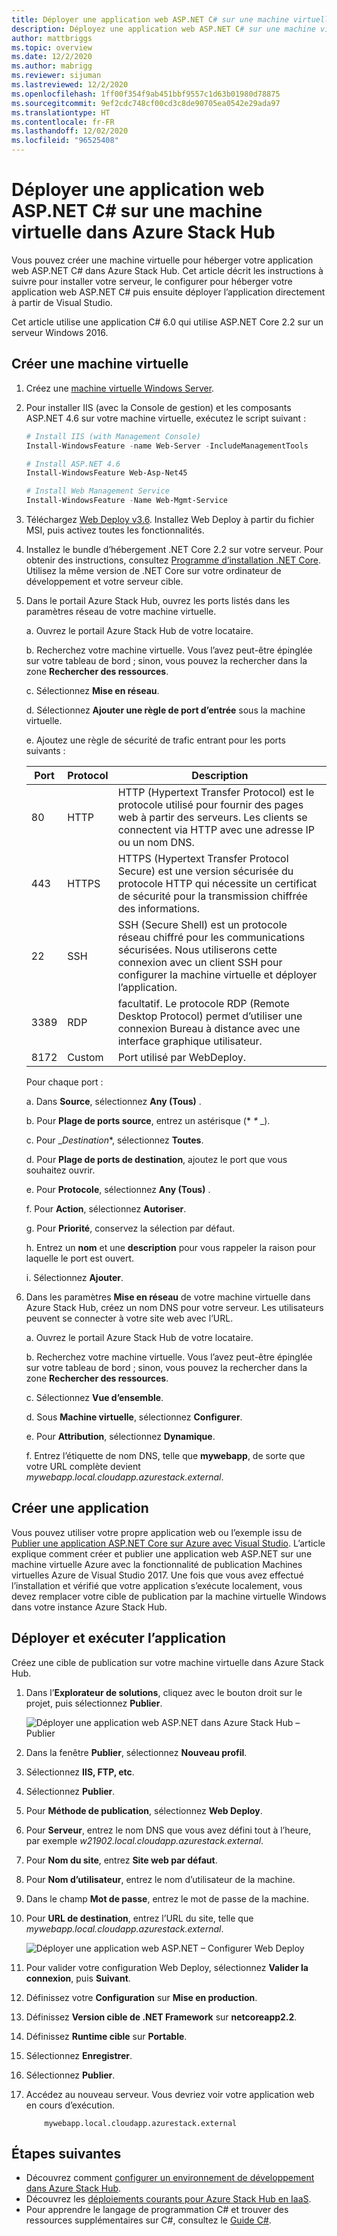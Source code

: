 ```yaml
---
title: Déployer une application web ASP.NET C# sur une machine virtuelle dans Azure Stack Hub
description: Déployez une application web ASP.NET C# sur une machine virtuelle dans Azure Stack Hub.
author: mattbriggs
ms.topic: overview
ms.date: 12/2/2020
ms.author: mabrigg
ms.reviewer: sijuman
ms.lastreviewed: 12/2/2020
ms.openlocfilehash: 1ff00f354f9ab451bbf9557c1d63b01980d78875
ms.sourcegitcommit: 9ef2cdc748cf00cd3c8de90705ea0542e29ada97
ms.translationtype: HT
ms.contentlocale: fr-FR
ms.lasthandoff: 12/02/2020
ms.locfileid: "96525408"
---
```

# <a name="deploy-a-c-aspnet-web-app-to-a-vm-in-azure-stack-hub"></a>Déployer une application web ASP.NET C# sur une machine virtuelle dans Azure Stack Hub

Vous pouvez créer une machine virtuelle pour héberger votre application web ASP.NET C# dans Azure Stack Hub. Cet article décrit les instructions à suivre pour installer votre serveur, le configurer pour héberger votre application web ASP.NET C# puis ensuite déployer l’application directement à partir de Visual Studio.

Cet article utilise une application C# 6.0 qui utilise ASP.NET Core 2.2 sur un serveur Windows 2016.

## <a name="create-a-vm"></a>Créer une machine virtuelle

1. Créez une [machine virtuelle Windows Server](azure-stack-quick-windows-portal.md).

1. Pour installer IIS (avec la Console de gestion) et les composants ASP.NET 4.6 sur votre machine virtuelle, exécutez le script suivant :

    ```PowerShell  
    # Install IIS (with Management Console)
    Install-WindowsFeature -name Web-Server -IncludeManagementTools
    
    # Install ASP.NET 4.6
    Install-WindowsFeature Web-Asp-Net45
    
    # Install Web Management Service
    Install-WindowsFeature -Name Web-Mgmt-Service
    ```

1. Téléchargez [Web Deploy v3.6](https://www.microsoft.com/download/details.aspx?id=43717). Installez Web Deploy à partir du fichier MSI, puis activez toutes les fonctionnalités.

1. Installez le bundle d’hébergement .NET Core 2.2 sur votre serveur. Pour obtenir des instructions, consultez [Programme d’installation .NET Core](https://dotnet.microsoft.com/download/dotnet-core/2.2). Utilisez la même version de .NET Core sur votre ordinateur de développement et votre serveur cible.

1. Dans le portail Azure Stack Hub, ouvrez les ports listés dans les paramètres réseau de votre machine virtuelle.

    a. Ouvrez le portail Azure Stack Hub de votre locataire.

    b. Recherchez votre machine virtuelle. Vous l’avez peut-être épinglée sur votre tableau de bord ; sinon, vous pouvez la rechercher dans la zone **Rechercher des ressources**.

    c. Sélectionnez **Mise en réseau**.

    d. Sélectionnez **Ajouter une règle de port d’entrée** sous la machine virtuelle.

    e. Ajoutez une règle de sécurité de trafic entrant pour les ports suivants :

    | Port | Protocol | Description |
    | --- | --- | --- |
    | 80 | HTTP | HTTP (Hypertext Transfer Protocol) est le protocole utilisé pour fournir des pages web à partir des serveurs. Les clients se connectent via HTTP avec une adresse IP ou un nom DNS. |
    | 443 | HTTPS | HTTPS (Hypertext Transfer Protocol Secure) est une version sécurisée du protocole HTTP qui nécessite un certificat de sécurité pour la transmission chiffrée des informations.  |
    | 22 | SSH | SSH (Secure Shell) est un protocole réseau chiffré pour les communications sécurisées. Nous utiliserons cette connexion avec un client SSH pour configurer la machine virtuelle et déployer l’application. |
    | 3389 | RDP | facultatif. Le protocole RDP (Remote Desktop Protocol) permet d’utiliser une connexion Bureau à distance avec une interface graphique utilisateur.   |
    | 8172 | Custom | Port utilisé par WebDeploy. |

    Pour chaque port :

    a. Dans **Source**, sélectionnez **Any (Tous)** .

    b. Pour **Plage de ports source**, entrez un astérisque (* *\** _).

    c. Pour _*Destination**, sélectionnez **Toutes**.

    d. Pour **Plage de ports de destination**, ajoutez le port que vous souhaitez ouvrir.

    e. Pour **Protocole**, sélectionnez **Any (Tous)** .

    f. Pour **Action**, sélectionnez **Autoriser**.

    g. Pour **Priorité**, conservez la sélection par défaut.

    h. Entrez un **nom** et une **description** pour vous rappeler la raison pour laquelle le port est ouvert.

    i. Sélectionnez **Ajouter**.

1.  Dans les paramètres **Mise en réseau** de votre machine virtuelle dans Azure Stack Hub, créez un nom DNS pour votre serveur. Les utilisateurs peuvent se connecter à votre site web avec l’URL.

    a. Ouvrez le portail Azure Stack Hub de votre locataire.

    b. Recherchez votre machine virtuelle. Vous l’avez peut-être épinglée sur votre tableau de bord ; sinon, vous pouvez la rechercher dans la zone **Rechercher des ressources**.

    c. Sélectionnez **Vue d’ensemble**.

    d. Sous **Machine virtuelle**, sélectionnez **Configurer**.

    e. Pour **Attribution**, sélectionnez **Dynamique**.

    f. Entrez l’étiquette de nom DNS, telle que **mywebapp**, de sorte que votre URL complète devient *mywebapp.local.cloudapp.azurestack.external*.

## <a name="create-an-app"></a>Créer une application 

Vous pouvez utiliser votre propre application web ou l’exemple issu de [Publier une application ASP.NET Core sur Azure avec Visual Studio](/aspnet/core/tutorials/razor-pages/razor-pages-start?tabs=visual-studio&view=aspnetcore-2.2). L’article explique comment créer et publier une application web ASP.NET sur une machine virtuelle Azure avec la fonctionnalité de publication Machines virtuelles Azure de Visual Studio 2017. Une fois que vous avez effectué l’installation et vérifié que votre application s’exécute localement, vous devez remplacer votre cible de publication par la machine virtuelle Windows dans votre instance Azure Stack Hub.

## <a name="deploy-and-run-the-app"></a>Déployer et exécuter l’application

Créez une cible de publication sur votre machine virtuelle dans Azure Stack Hub.

1. Dans l’**Explorateur de solutions**, cliquez avec le bouton droit sur le projet, puis sélectionnez **Publier**.

    ![Déployer une application web ASP.NET dans Azure Stack Hub – Publier](media/azure-stack-dev-start-howto-vm-dotnet/deploy-app-to-azure-stack.png)

1. Dans la fenêtre **Publier**, sélectionnez **Nouveau profil**.
1. Sélectionnez **IIS, FTP, etc**.
1. Sélectionnez **Publier**.
1. Pour **Méthode de publication**, sélectionnez **Web Deploy**.
1. Pour **Serveur**, entrez le nom DNS que vous avez défini tout à l’heure, par exemple *w21902.local.cloudapp.azurestack.external*.
1. Pour **Nom du site**, entrez **Site web par défaut**.
1. Pour **Nom d’utilisateur**, entrez le nom d’utilisateur de la machine.
1. Dans le champ **Mot de passe**, entrez le mot de passe de la machine.
1. Pour **URL de destination**, entrez l’URL du site, telle que *mywebapp.local.cloudapp.azurestack.external*.

    ![Déployer une application web ASP.NET – Configurer Web Deploy](media/azure-stack-dev-start-howto-vm-dotnet/configure-web-deploy.png)

1. Pour valider votre configuration Web Deploy, sélectionnez **Valider la connexion**, puis **Suivant**.
1. Définissez votre **Configuration** sur **Mise en production**.
1. Définissez **Version cible de .NET Framework** sur **netcoreapp2.2**.
1. Définissez **Runtime cible** sur **Portable**.
1. Sélectionnez **Enregistrer**.
1. Sélectionnez **Publier**.
1. Accédez au nouveau serveur. Vous devriez voir votre application web en cours d’exécution.

    ```http  
        mywebapp.local.cloudapp.azurestack.external
    ```

## <a name="next-steps"></a>Étapes suivantes

- Découvrez comment [configurer un environnement de développement dans Azure Stack Hub](azure-stack-dev-start.md).
- Découvrez les [déploiements courants pour Azure Stack Hub en IaaS](azure-stack-dev-start-deploy-app.md).
- Pour apprendre le langage de programmation C# et trouver des ressources supplémentaires sur C#, consultez le [Guide C#](/dotnet/csharp/).
